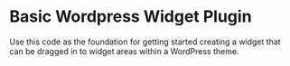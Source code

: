 # Basic Wordpress Widget Plugin
Use this code as the foundation for getting started creating a widget that can be dragged in to widget areas within a WordPress theme.
